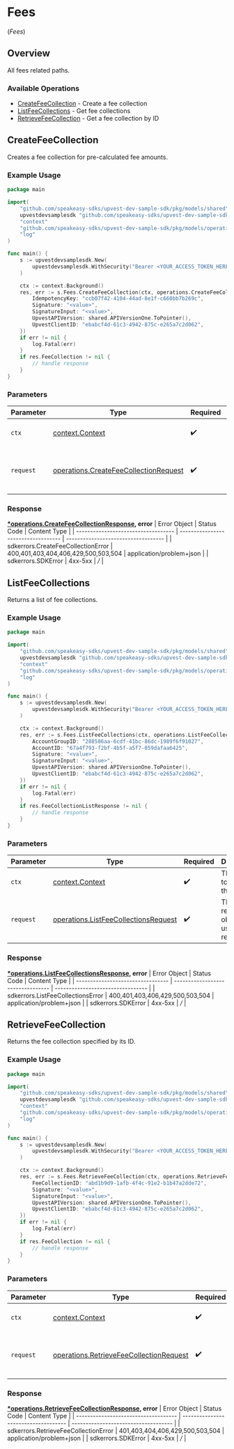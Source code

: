 # Fees
(*Fees*)

## Overview

All fees related paths.

### Available Operations

* [CreateFeeCollection](#createfeecollection) - Create a fee collection
* [ListFeeCollections](#listfeecollections) - Get fee collections
* [RetrieveFeeCollection](#retrievefeecollection) - Get a fee collection by ID

## CreateFeeCollection

Creates a fee collection for pre-calculated fee amounts.

### Example Usage

```go
package main

import(
	"github.com/speakeasy-sdks/upvest-dev-sample-sdk/pkg/models/shared"
	upvestdevsamplesdk "github.com/speakeasy-sdks/upvest-dev-sample-sdk"
	"context"
	"github.com/speakeasy-sdks/upvest-dev-sample-sdk/pkg/models/operations"
	"log"
)

func main() {
    s := upvestdevsamplesdk.New(
        upvestdevsamplesdk.WithSecurity("Bearer <YOUR_ACCESS_TOKEN_HERE>"),
    )

    ctx := context.Background()
    res, err := s.Fees.CreateFeeCollection(ctx, operations.CreateFeeCollectionRequest{
        IdempotencyKey: "ccb07f42-4104-44ad-8e1f-c660bb7b269c",
        Signature: "<value>",
        SignatureInput: "<value>",
        UpvestAPIVersion: shared.APIVersionOne.ToPointer(),
        UpvestClientID: "ebabcf4d-61c3-4942-875c-e265a7c2d062",
    })
    if err != nil {
        log.Fatal(err)
    }
    if res.FeeCollection != nil {
        // handle response
    }
}
```

### Parameters

| Parameter                                                                                          | Type                                                                                               | Required                                                                                           | Description                                                                                        |
| -------------------------------------------------------------------------------------------------- | -------------------------------------------------------------------------------------------------- | -------------------------------------------------------------------------------------------------- | -------------------------------------------------------------------------------------------------- |
| `ctx`                                                                                              | [context.Context](https://pkg.go.dev/context#Context)                                              | :heavy_check_mark:                                                                                 | The context to use for the request.                                                                |
| `request`                                                                                          | [operations.CreateFeeCollectionRequest](../../pkg/models/operations/createfeecollectionrequest.md) | :heavy_check_mark:                                                                                 | The request object to use for the request.                                                         |


### Response

**[*operations.CreateFeeCollectionResponse](../../pkg/models/operations/createfeecollectionresponse.md), error**
| Error Object                        | Status Code                         | Content Type                        |
| ----------------------------------- | ----------------------------------- | ----------------------------------- |
| sdkerrors.CreateFeeCollectionError  | 400,401,403,404,406,429,500,503,504 | application/problem+json            |
| sdkerrors.SDKError                  | 4xx-5xx                             | */*                                 |

## ListFeeCollections

Returns a list of fee collections.

### Example Usage

```go
package main

import(
	"github.com/speakeasy-sdks/upvest-dev-sample-sdk/pkg/models/shared"
	upvestdevsamplesdk "github.com/speakeasy-sdks/upvest-dev-sample-sdk"
	"context"
	"github.com/speakeasy-sdks/upvest-dev-sample-sdk/pkg/models/operations"
	"log"
)

func main() {
    s := upvestdevsamplesdk.New(
        upvestdevsamplesdk.WithSecurity("Bearer <YOUR_ACCESS_TOKEN_HERE>"),
    )

    ctx := context.Background()
    res, err := s.Fees.ListFeeCollections(ctx, operations.ListFeeCollectionsRequest{
        AccountGroupID: "288586aa-6cdf-41bc-86dc-1989f6f91027",
        AccountID: "67a4f793-f2bf-4b5f-a5f7-059dafaa6425",
        Signature: "<value>",
        SignatureInput: "<value>",
        UpvestAPIVersion: shared.APIVersionOne.ToPointer(),
        UpvestClientID: "ebabcf4d-61c3-4942-875c-e265a7c2d062",
    })
    if err != nil {
        log.Fatal(err)
    }
    if res.FeeCollectionListResponse != nil {
        // handle response
    }
}
```

### Parameters

| Parameter                                                                                        | Type                                                                                             | Required                                                                                         | Description                                                                                      |
| ------------------------------------------------------------------------------------------------ | ------------------------------------------------------------------------------------------------ | ------------------------------------------------------------------------------------------------ | ------------------------------------------------------------------------------------------------ |
| `ctx`                                                                                            | [context.Context](https://pkg.go.dev/context#Context)                                            | :heavy_check_mark:                                                                               | The context to use for the request.                                                              |
| `request`                                                                                        | [operations.ListFeeCollectionsRequest](../../pkg/models/operations/listfeecollectionsrequest.md) | :heavy_check_mark:                                                                               | The request object to use for the request.                                                       |


### Response

**[*operations.ListFeeCollectionsResponse](../../pkg/models/operations/listfeecollectionsresponse.md), error**
| Error Object                      | Status Code                       | Content Type                      |
| --------------------------------- | --------------------------------- | --------------------------------- |
| sdkerrors.ListFeeCollectionsError | 400,401,403,406,429,500,503,504   | application/problem+json          |
| sdkerrors.SDKError                | 4xx-5xx                           | */*                               |

## RetrieveFeeCollection

Returns the fee collection specified by its ID.

### Example Usage

```go
package main

import(
	"github.com/speakeasy-sdks/upvest-dev-sample-sdk/pkg/models/shared"
	upvestdevsamplesdk "github.com/speakeasy-sdks/upvest-dev-sample-sdk"
	"context"
	"github.com/speakeasy-sdks/upvest-dev-sample-sdk/pkg/models/operations"
	"log"
)

func main() {
    s := upvestdevsamplesdk.New(
        upvestdevsamplesdk.WithSecurity("Bearer <YOUR_ACCESS_TOKEN_HERE>"),
    )

    ctx := context.Background()
    res, err := s.Fees.RetrieveFeeCollection(ctx, operations.RetrieveFeeCollectionRequest{
        FeeCollectionID: "abd1b9d9-1afb-4f4c-91e2-b1b47a2dde72",
        Signature: "<value>",
        SignatureInput: "<value>",
        UpvestAPIVersion: shared.APIVersionOne.ToPointer(),
        UpvestClientID: "ebabcf4d-61c3-4942-875c-e265a7c2d062",
    })
    if err != nil {
        log.Fatal(err)
    }
    if res.FeeCollection != nil {
        // handle response
    }
}
```

### Parameters

| Parameter                                                                                              | Type                                                                                                   | Required                                                                                               | Description                                                                                            |
| ------------------------------------------------------------------------------------------------------ | ------------------------------------------------------------------------------------------------------ | ------------------------------------------------------------------------------------------------------ | ------------------------------------------------------------------------------------------------------ |
| `ctx`                                                                                                  | [context.Context](https://pkg.go.dev/context#Context)                                                  | :heavy_check_mark:                                                                                     | The context to use for the request.                                                                    |
| `request`                                                                                              | [operations.RetrieveFeeCollectionRequest](../../pkg/models/operations/retrievefeecollectionrequest.md) | :heavy_check_mark:                                                                                     | The request object to use for the request.                                                             |


### Response

**[*operations.RetrieveFeeCollectionResponse](../../pkg/models/operations/retrievefeecollectionresponse.md), error**
| Error Object                         | Status Code                          | Content Type                         |
| ------------------------------------ | ------------------------------------ | ------------------------------------ |
| sdkerrors.RetrieveFeeCollectionError | 401,403,404,406,429,500,503,504      | application/problem+json             |
| sdkerrors.SDKError                   | 4xx-5xx                              | */*                                  |
